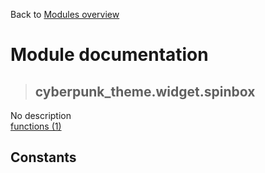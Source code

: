 Back to [Modules overview](https://github.com/pyrustic/cyberpunk-theme/blob/master/docs/modules/README.md)
  
# Module documentation
>## cyberpunk\_theme.widget.spinbox
No description
<br>
[functions (1)](https://github.com/pyrustic/cyberpunk-theme/blob/master/docs/modules/content/cyberpunk_theme.widget.spinbox/functions.md)


## Constants
```python

```

